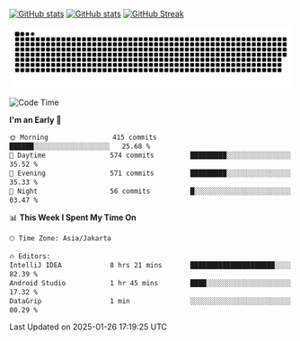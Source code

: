 [![GitHub stats](https://github-readme-stats.vercel.app/api?username=aurelioklv&card_width=500&show_icons=true&rank_icon=github&theme=solarized-dark#gh-dark-mode-only)](https://github.com/anuraghazra/github-readme-stats#gh-dark-mode-only)
[![GitHub stats](https://github-readme-stats.vercel.app/api?username=aurelioklv&card_width=500&show_icons=true&rank_icon=github&theme=buefy#gh-light-mode-only)](https://github.com/anuraghazra/github-readme-stats#gh-light-mode-only)
[![GitHub Streak](https://streak-stats.demolab.com/?user=aurelioklv&card_width=336&theme=solarized-dark)](https://git.io/streak-stats)

<picture>
  <source media="(prefers-color-scheme: dark)" srcset="https://raw.githubusercontent.com/aurelioklv/aurelioklv/snake-output/github-contribution-grid-snake-dark.svg">
  <source media="(prefers-color-scheme: light)" srcset="https://raw.githubusercontent.com/aurelioklv/aurelioklv/snake-output/github-contribution-grid-snake.svg">
  <img alt="github contribution grid snake animation" src="https://raw.githubusercontent.com/aurelioklv/aurelioklv/snake-output/github-contribution-grid-snake.svg">
</picture>

<!--START_SECTION:waka-->
![Code Time](http://img.shields.io/badge/Code%20Time-969%20hrs%2049%20mins-blue)

**I'm an Early 🐤** 

```text
🌞 Morning                415 commits         ██████░░░░░░░░░░░░░░░░░░░   25.68 % 
🌆 Daytime                574 commits         █████████░░░░░░░░░░░░░░░░   35.52 % 
🌃 Evening                571 commits         █████████░░░░░░░░░░░░░░░░   35.33 % 
🌙 Night                  56 commits          █░░░░░░░░░░░░░░░░░░░░░░░░   03.47 % 
```


📊 **This Week I Spent My Time On** 

```text
🕑︎ Time Zone: Asia/Jakarta

🔥 Editors: 
IntelliJ IDEA            8 hrs 21 mins       █████████████████████░░░░   82.39 % 
Android Studio           1 hr 45 mins        ████░░░░░░░░░░░░░░░░░░░░░   17.32 % 
DataGrip                 1 min               ░░░░░░░░░░░░░░░░░░░░░░░░░   00.29 % 
```


 Last Updated on 2025-01-26 17:19:25 UTC
<!--END_SECTION:waka-->
